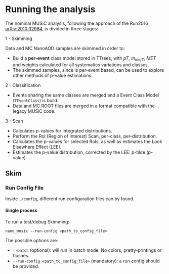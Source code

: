 # Running the analysis

The nominal MUSiC analysis, following the approach of the Run2016 [arXiv:2010.02984](https://arxiv.org/abs/2010.02984), is divided in three stages:

1 - Skimming

Data and MC NanoAOD samples are skimmed in order to:
- Build a **per-event** class model stored in TTrees, with $pT$, $m_{inv/T}$, $MET$ and weights calculated for all systematics variations and classes.
- The skimmed samples, since is per-event based, can be used to explore other methods of p-value estimations.

2 - Classification

- Events sharing the same classes are merged and a Event Class Model (`TEventClass`) is build.
- Data and MC ROOT files are merged in a format compatible with the legacy MUSiC code.

3 - Scan

- Calculates p-values for integrated distributions.
- Perform the RoI (Region of Interest) Scan, per-class, per-distribution.
- Calculates the p-values for selected RoIs, as well as estimates the Look Elsewhere Effect (LEE).
- Estimates the p-value distribution, corrected by the LEE: p-tilde ($\tilde{p}$-value).

## Skim

### Run Config File

Inside `./config`, different run configuration files can by found.

#### Single process

To run a test/debug Skimming:

```
nano_music --run-config <path_to_config_file>
```
The possible options are:

- `--batch` (optional): will run in batch mode. No colors, pretty-printings or flushes.
- `--run-config <path_to_config_file>` (mandatory): a run config should be provided.


